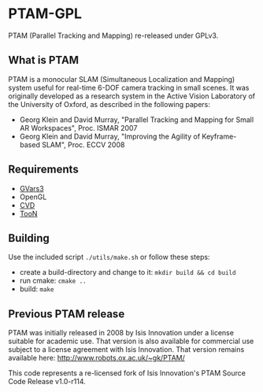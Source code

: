 PTAM-GPL
========

PTAM (Parallel Tracking and Mapping) re-released under GPLv3.

What is PTAM
------------

PTAM is a monocular SLAM (Simultaneous Localization and Mapping) system useful for real-time
6-DOF camera tracking in small scenes. It was originally developed as a research system in the Active 
Vision Laboratory of the University of Oxford, as described in the following papers:

- Georg Klein and David Murray, "Parallel Tracking and Mapping for Small AR Workspaces", Proc. ISMAR 2007
- Georg Klein and David Murray, "Improving the Agility of Keyframe-based SLAM", Proc. ECCV 2008

Requirements
------------

- [GVars3](http://www.edwardrosten.com/cvd/gvars3.html)
- OpenGL
- [CVD](http://www.edwardrosten.com/cvd/)
- [TooN](http://www.edwardrosten.com/cvd/toon/html-user/)

Building
--------
Use the included script `./utils/make.sh` or follow these steps:
- create a build-directory and change to it: `mkdir build && cd build`
- run cmake: `cmake ..`
- build: `make`


Previous PTAM release
---------------------

PTAM was initially released in 2008 by Isis Innovation under a license suitable for
academic use. That version is also available for commercial use subject to a license
agreement with Isis Innovation. That version remains available here:
http://www.robots.ox.ac.uk/~gk/PTAM/

This code represents a re-licensed fork of Isis Innovation's PTAM Source Code Release v1.0-r114.
